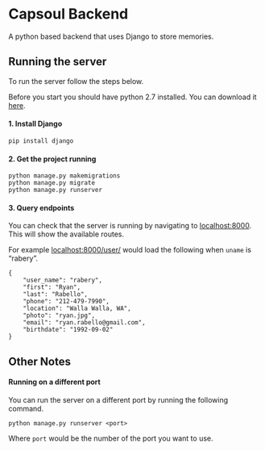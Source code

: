 # Capsoul Backend
A python based backend that uses Django to store memories.

## Running the server

To run the server follow the steps below.

Before you start you should have python 2.7 installed. You can download it [here](https://www.python.org/downloads/).

#### 1. Install Django
```
pip install django
```
#### 2. Get the project running
```
python manage.py makemigrations
python manage.py migrate
python manage.py runserver
```

#### 3. Query endpoints
You can check that the server is running by navigating to [localhost:8000](http://localhost:8000). This will show the available routes.

For example [localhost:8000/user/<uname>](http://localhost:8000/users/rabery) would load the following when `uname` is “rabery”.
```
{
    "user_name": "rabery",
    "first": "Ryan",
    "last": "Rabello",
    "phone": "212-479-7990",
    "location": "Walla Walla, WA",
    "photo": "ryan.jpg",
    "email": "ryan.rabello@gmail.com",
    "birthdate": "1992-09-02"
}
```

## Other Notes
#### Running on a different port
You can run the server on a different port by running the following command.
```
python manage.py runserver <port>
```
Where `port` would be the number of the port you want to use.
